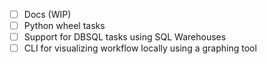 - [ ] Docs (WIP)
- [ ] Python wheel tasks
- [ ] Support for DBSQL tasks using SQL Warehouses
- [ ] CLI for visualizing workflow locally using a graphing tool